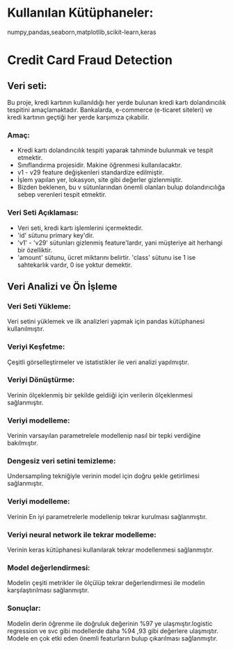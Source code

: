 # Kullanılan Kütüphaneler:
numpy,pandas,seaborn,matplotlib,scikit-learn,keras
# Credit Card Fraud Detection

## Veri seti:
Bu proje, kredi kartının kullanıldığı her yerde bulunan kredi kartı dolandırıcılık tespitini amaçlamaktadır. Bankalarda, e-commerce (e-ticaret siteleri) ve kredi kartının geçtiği her yerde karşımıza çıkabilir.

### Amaç:
- Kredi kartı dolandırıcılık tespiti yaparak tahminde bulunmak ve tespit etmektir.
- Sınıflandırma projesidir. Makine öğrenmesi kullanılacaktır.
- v1 - v29 feature değişkenleri standardize edilmiştir.
- İşlem yapılan yer, lokasyon, site gibi değerler gizlenmiştir.
- Bizden beklenen, bu v sütunlarından önemli olanları bulup dolandırıcılığa sebep verenleri tespit etmektir.

### Veri Seti Açıklaması:
- Veri seti, kredi kartı işlemlerini içermektedir.
- 'id' sütunu primary key'dir.
- 'v1' - 'v29' sütunları gizlenmiş feature'lardır, yani müşteriye ait herhangi bir özelliktir.
- 'amount' sütunu, ücret miktarını belirtir. 'class' sütunu ise 1 ise sahtekarlık vardır, 0 ise yoktur demektir.

## Veri Analizi ve Ön İşleme
### Veri Seti Yükleme:
Veri setini yüklemek ve ilk analizleri yapmak için pandas kütüphanesi kullanılmıştır.
### Veriyi Keşfetme:
Çeşitli görselleştirmeler ve istatistikler ile veri analizi yapılmıştır.
### Veriyi Dönüştürme:
Verinin ölçeklenmiş bir şekilde geldiiği için verilerin ölçeklenmesi sağlanmıştır.
### Veriyi modelleme:
Verinin varsayılan parametrelele modellenip nasıl bir tepki verdiğine bakılmıştır.
### Dengesiz veri setini temizleme:
Undersampling tekniğiyle verinin model için doğru şekle getirlimesi sağlanmıştır.
### Veriyi modelleme:
Verinin En iyi parametrelerle modellenip tekrar kurulması sağlanmıştır.
### Veriyi neural network ile tekrar modelleme:
Verinin keras kütüphanesi kullanılarak tekrar modellenmesi sağlanmıştır.
### Model değerlendirmesi:
Modelin çeşiti metrikler ile ölçülüp tekrar değerlendirmesi ile modelin karşılaştırılması sağlanmıştır.
### Sonuçlar:
Modelin derin öğrenme ile doğruluk değerinin %97 ye ulaşmıştır.logistic regression ve svc gibi modellerde daha %94 ,93 gibi değerlere ulaşmıştır.
Modele en çok etki eden önemli featurların bulup çıkarılması sağlanmıştır.




















































































